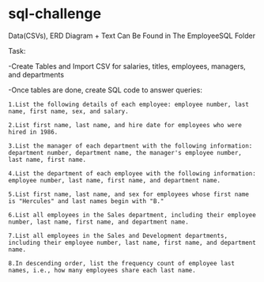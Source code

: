 # sql-challenge

Data(CSVs), ERD Diagram + Text Can Be Found in The EmployeeSQL Folder

Task:

-Create Tables and Import CSV for salaries, titles, employees, managers, and departments

-Once tables are done, create SQL code to answer queries: 

    1.List the following details of each employee: employee number, last name, first name, sex, and salary.

    2.List first name, last name, and hire date for employees who were hired in 1986.

    3.List the manager of each department with the following information: department number, department name, the manager's employee number, last name, first name.

    4.List the department of each employee with the following information: employee number, last name, first name, and department name.

    5.List first name, last name, and sex for employees whose first name is "Hercules" and last names begin with "B."

    6.List all employees in the Sales department, including their employee number, last name, first name, and department name.

    7.List all employees in the Sales and Development departments, including their employee number, last name, first name, and department name.

    8.In descending order, list the frequency count of employee last names, i.e., how many employees share each last name.
  
  

